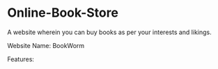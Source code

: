 # Online-Book-Store
A website wherein you can buy books as per your interests and likings.

Website Name: BookWorm


Features:
